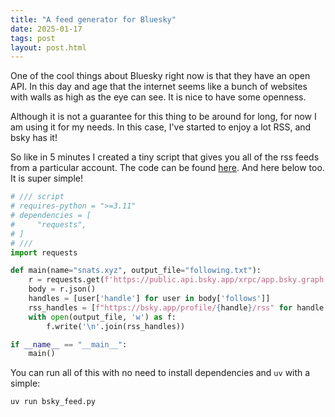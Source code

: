 ```yaml
---
title: "A feed generator for Bluesky"
date: 2025-01-17
tags: post
layout: post.html
---
```


One of the cool things about Bluesky right now is that they have an open API.
In this day and age that the internet seems like a bunch of websites with walls as high
as the eye can see. It is nice to have some openness. 

Although it is not a guarantee for this thing to be around for long, for now I am using
it for my needs. In this case, I've started to enjoy a lot RSS, and bsky has it!

So like in 5 minutes I created a tiny script that gives you all of the rss feeds from
a particular account. The code can be found [here](https://github.com/snat-s/m/blob/main/bsky/bsky_feed.py).
And here below too. It is super simple!

```python
# /// script
# requires-python = ">=3.11"
# dependencies = [
#     "requests",
# ]
# ///
import requests

def main(name="snats.xyz", output_file="following.txt"):
    r = requests.get(f'https://public.api.bsky.app/xrpc/app.bsky.graph.getFollows?actor={name}')
    body = r.json()
    handles = [user['handle'] for user in body['follows']]
    rss_handles = [f"https://bsky.app/profile/{handle}/rss" for handle in handles]
    with open(output_file, 'w') as f:
        f.write('\n'.join(rss_handles))

if __name__ == "__main__":
    main()
```

You can run all of this with no need to install dependencies and `uv` with a simple:

```bash
uv run bsky_feed.py
```
